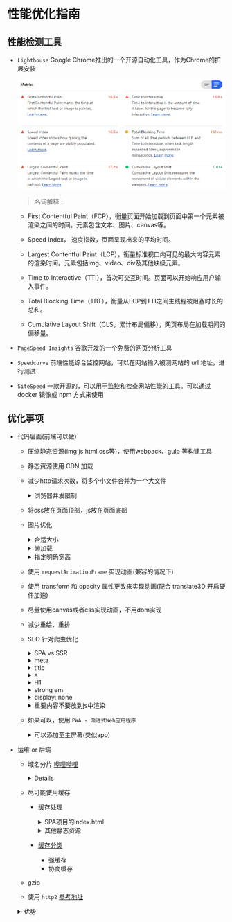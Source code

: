 # 性能优化指南

## 性能检测工具

+ `Lighthouse` Google Chrome推出的一个开源自动化工具，作为Chrome的扩展安装

  ![展示](./assets/lighthouse.png)

  > 名词解释：

  + First Contentful Paint（FCP），衡量页面开始加载到页面中第一个元素被渲染之间的时间。元素包含文本、图片、canvas等。

  + Speed Index， 速度指数，页面呈现出来的平均时间。

  + Largest Contentful Paint（LCP），衡量标准视口内可见的最大内容元素的渲染时间。元素包括img、video、div及其他块级元素。

  + Time to Interactive（TTI），首次可交互时间。页面可以开始响应用户输入事件。

  + Total Blocking Time（TBT），衡量从FCP到TTI之间主线程被阻塞时长的总和。

  + Cumulative Layout Shift（CLS，累计布局偏移），网页布局在加载期间的偏移量。

+ `PageSpeed Insights` 谷歌开发的一个免费的网页分析工具

+ `Speedcurve` 前端性能综合监控网站，可以在网站输入被测网站的 url 地址，进行测试

+ `SiteSpeed` 一款开源的，可以用于监控和检查网站性能的工具。可以通过 docker 镜像或 npm 方式来使用

## 优化事项
+ 代码层面(前端可以做)

  + 压缩静态资源(img js html css等)，使用webpack、gulp 等构建工具

  + 静态资源使用 CDN 加载

  + 减少http请求次数，将多个小文件合并为一个大文件
    <details>
      <summary>浏览器并发限制</summary>
      不同浏览器针对<strong>统一域名下</strong>的并发请求数量有限制，如果超出的话，就会阻塞
    </details>

  + 将css放在页面顶部，js放在页面底部

  + 图片优化
    <details>
      <summary>合适大小</summary>
      不同分辨率使用合适大小图片，防止加载过大图片浪费带宽
    </details>

    <details>
      <summary>懒加载</summary>
    </details>

    <details>
      <summary>指定明确宽高</summary>
      防止重绘
    </details>

  + 使用 `requestAnimationFrame` 实现动画(兼容的情况下)

  + 使用 transform 和 opacity 属性更改来实现动画(配合 translate3D 开启硬件加速)

  + 尽量使用canvas或者css实现动画，不用dom实现

  <!-- TODO: 详细 -->
  + 减少重绘、重排

  + SEO 针对爬虫优化
    <details>
      <summary>SPA vs SSR</summary>
      SPA 开发成本    优于 SSR
      SPA 的 SEO     差于 SSR
      SPA 的 首屏渲染 差于 SSR
      SSR 对服务端压力较大，配置麻烦
    </details>

    <details>
      <summary>meta</summary>
      合理设计description keywords
    </details>

    <details>
      <summary>title</summary>
      强调重点信息，重要的关键词放前面，尽量不要重复
    </details>

    <details>
      <summary>a</summary>
      页内链接：加title属性说明
      外部链接：加 rel="nofollow"，告诉爬虫不要爬，否则爬虫就不会回来了
    </details>

    <details>
      <summary>H1</summary>
      一个页面有且只能有一个，爬虫认为 <strong>H1标签最重要</strong>
    </details>

    <details>
      <summary>strong em</summary>
      strong 标签权重比较高，可用于强调重要内容
      权重等级： strong > em
    </details>

    <details>
      <summary>display: none</summary>
      display: none 的内容，会被爬虫忽略
    </details>

    <details>
      <summary>重要内容不要放到js中渲染</summary>
      display: none 的内容，会被爬虫忽略
    </details>

  + 如果可以，使用 `PWA - 渐进式Web应用程序`
    <details>
      <summary>可以添加至主屏幕(类似app)</summary>
      <summary>离线缓存功能，离线情况下依然可以使用部分功能</summary>
      <summary>消息推送</summary>
    </details>

+ 运维 or 后端
  + 域名分片 [哔哩哔哩](https://t.bilibili.com/?spm_id_from=333.851.b_696e7465726e6174696f6e616c486561646572.30)
    <details>
      解决浏览器并发请求限制问题
    </details>

  + 尽可能使用缓存
    + 缓存处理
      <details>
        <summary>SPA项目的index.html</summary>
        协商缓存 > 彻底不缓存
      </details>

      <details>
        <summary>其他静态资源</summary>
        使用强缓存，设置缓存时间比较长
      </details>

    + [缓存分类](./cache.md)
      + 强缓存
      + 协商缓存

  + gzip

  + 使用 `http2` [参考地址](https://developers.google.com/web/fundamentals/performance/http2?hl=zh-cn)
  <details>
    <summary>优势</summary>

    <details>
      <summary>完全兼容http1</summary>
      http2是对http1的拓展，而非替代，提供的功能不变，HTTP 方法、状态代码、URI 和标头字段等这些核心概念也不变(无感切换)
    </details>

    <details>
      <summary>二进制分帧</summary>
      http1使用`换行符`作为分隔符，而`http2`则将所有传输的信息分割为更小的消息和帧，并采用二进制编码，解析速度更快
    </details>

    <details>
      <summary>多路复用</summary>
      http1中，多个并行请求使用多个TCP连接，并且每个连接每次只交付一个响应(响应排队)
      http2中：同个域名的请求，只需要占用一个TCP连接，C和S将http消息分解为互不依赖的帧，然后交错发送，再在另一端重新组装起来
      可以减少使用针对http1的优化手段，e.g. `域名分片` `精灵图` 等 (精灵图还是需要的)
    </details>

    <details>
      <summary>服务器推送</summary>
    </details>

    <details>
      <summary>头部压缩</summary>
      每个http请求都会携带一个header，
      http1中：元数据始终以文本形式携带，增加开销
      http2中：通过编码+索引方式，做到类似diff算法的处理，使得相同的header字段不传输(使用索引替代)，只传输变化的
    </details>

    <details>流量控制(没理解)</details>

    ![图例](./assets/header.png)

  </details>
